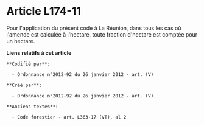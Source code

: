 # Article L174-11

Pour l'application du présent code à La Réunion, dans tous les cas où l'amende est calculée à l'hectare, toute fraction
d'hectare est comptée pour un hectare.

**Liens relatifs à cet article**

	**Codifié par**:

	  - Ordonnance n°2012-92 du 26 janvier 2012 - art. (V)

	**Créé par**:

	  - Ordonnance n°2012-92 du 26 janvier 2012 - art. (V)

	**Anciens textes**:

	  - Code forestier - art. L363-17 (VT), al 2
